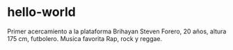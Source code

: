 # hello-world
Primer acercamiento a la plataforma
Brihayan Steven Forero, 20 años, altura 175 cm, futbolero.
Musica favorita Rap, rock y reggae.
